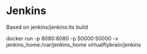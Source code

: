 # Jenkins

Based on jenkins/jenkins:lts build

docker run -p 8080:8080 -p 50000:50000 -v jenkins_home:/var/jenkins_home virtualflybrain/jenkins
